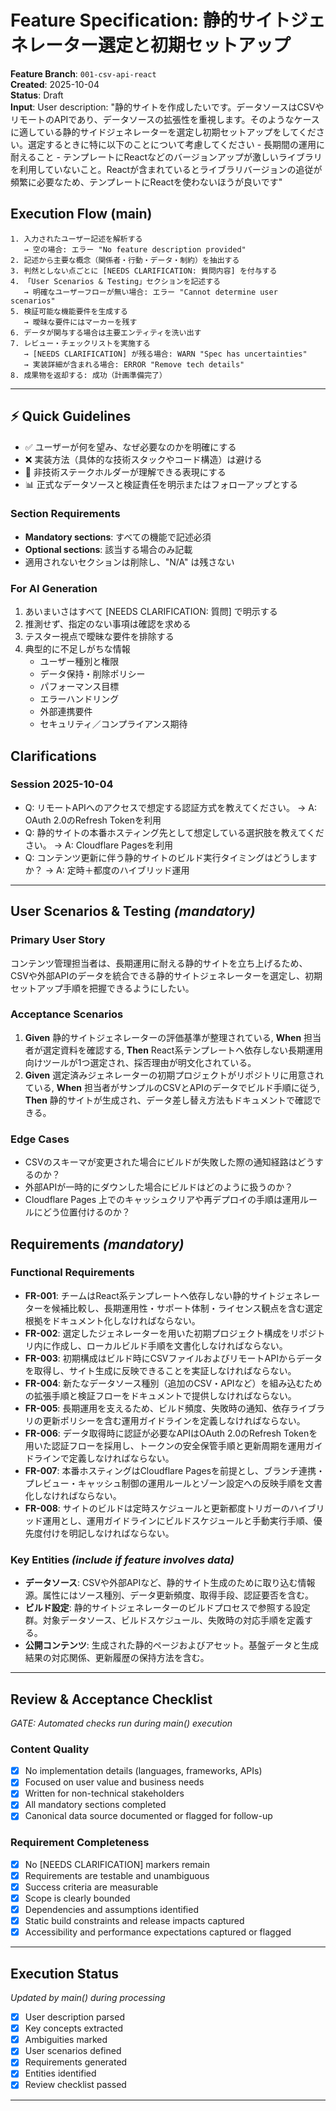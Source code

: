 # Feature Specification: 静的サイトジェネレーター選定と初期セットアップ

**Feature Branch**: `001-csv-api-react`  
**Created**: 2025-10-04  
**Status**: Draft  
**Input**: User description: "静的サイトを作成したいです。データソースはCSVやリモートのAPIであり、データソースの拡張性を重視します。そのようなケースに適している静的サイドジェネレーターを選定し初期セットアップをしてください。選定するときに特に以下のことについて考慮してください - 長期間の運用に耐えること - テンプレートにReactなどのバージョンアップが激しいライブラリを利用していないこと。Reactが含まれているとライブラリバージョンの追従が頻繁に必要なため、テンプレートにReactを使わないほうが良いです"

## Execution Flow (main)
```
1. 入力されたユーザー記述を解析する
   → 空の場合: エラー "No feature description provided"
2. 記述から主要な概念（関係者・行動・データ・制約）を抽出する
3. 判然としない点ごとに [NEEDS CLARIFICATION: 質問内容] を付与する
4. 「User Scenarios & Testing」セクションを記述する
   → 明確なユーザーフローが無い場合: エラー "Cannot determine user scenarios"
5. 検証可能な機能要件を生成する
   → 曖昧な要件にはマーカーを残す
6. データが関与する場合は主要エンティティを洗い出す
7. レビュー・チェックリストを実施する
   → [NEEDS CLARIFICATION] が残る場合: WARN "Spec has uncertainties"
   → 実装詳細が含まれる場合: ERROR "Remove tech details"
8. 成果物を返却する: 成功（計画準備完了）
```

---

## ⚡ Quick Guidelines
- ✅ ユーザーが何を望み、なぜ必要なのかを明確にする
- ❌ 実装方法（具体的な技術スタックやコード構造）は避ける
- 👥 非技術ステークホルダーが理解できる表現にする
- 📊 正式なデータソースと検証責任を明示またはフォローアップとする

### Section Requirements
- **Mandatory sections**: すべての機能で記述必須
- **Optional sections**: 該当する場合のみ記載
- 適用されないセクションは削除し、"N/A" は残さない

### For AI Generation
1. あいまいさはすべて [NEEDS CLARIFICATION: 質問] で明示する
2. 推測せず、指定のない事項は確認を求める
3. テスター視点で曖昧な要件を排除する
4. 典型的に不足しがちな情報
   - ユーザー種別と権限
   - データ保持・削除ポリシー
   - パフォーマンス目標
   - エラーハンドリング
   - 外部連携要件
   - セキュリティ／コンプライアンス期待

## Clarifications

### Session 2025-10-04
- Q: リモートAPIへのアクセスで想定する認証方式を教えてください。 → A: OAuth 2.0のRefresh Tokenを利用
- Q: 静的サイトの本番ホスティング先として想定している選択肢を教えてください。 → A: Cloudflare Pagesを利用
- Q: コンテンツ更新に伴う静的サイトのビルド実行タイミングはどうしますか？ → A: 定時＋都度のハイブリッド運用

---

## User Scenarios & Testing *(mandatory)*

### Primary User Story
コンテンツ管理担当者は、長期運用に耐える静的サイトを立ち上げるため、CSVや外部APIのデータを統合できる静的サイトジェネレーターを選定し、初期セットアップ手順を把握できるようにしたい。

### Acceptance Scenarios
1. **Given** 静的サイトジェネレーターの評価基準が整理されている, **When** 担当者が選定資料を確認する, **Then** React系テンプレートへ依存しない長期運用向けツールが1つ選定され、採否理由が明文化されている。
2. **Given** 選定済みジェネレーターの初期プロジェクトがリポジトリに用意されている, **When** 担当者がサンプルのCSVとAPIのデータでビルド手順に従う, **Then** 静的サイトが生成され、データ差し替え方法もドキュメントで確認できる。

### Edge Cases
- CSVのスキーマが変更された場合にビルドが失敗した際の通知経路はどうするのか？
- 外部APIが一時的にダウンした場合にビルドはどのように扱うのか？
- Cloudflare Pages 上でのキャッシュクリアや再デプロイの手順は運用ルールにどう位置付けるのか？

## Requirements *(mandatory)*

### Functional Requirements
- **FR-001**: チームはReact系テンプレートへ依存しない静的サイトジェネレーターを候補比較し、長期運用性・サポート体制・ライセンス観点を含む選定根拠をドキュメント化しなければならない。
- **FR-002**: 選定したジェネレーターを用いた初期プロジェクト構成をリポジトリ内に作成し、ローカルビルド手順を文書化しなければならない。
- **FR-003**: 初期構成はビルド時にCSVファイルおよびリモートAPIからデータを取得し、サイト生成に反映できることを実証しなければならない。
- **FR-004**: 新たなデータソース種別（追加のCSV・APIなど）を組み込むための拡張手順と検証フローをドキュメントで提供しなければならない。
- **FR-005**: 長期運用を支えるため、ビルド頻度、失敗時の通知、依存ライブラリの更新ポリシーを含む運用ガイドラインを定義しなければならない。
- **FR-006**: データ取得時に認証が必要なAPIはOAuth 2.0のRefresh Tokenを用いた認証フローを採用し、トークンの安全保管手順と更新周期を運用ガイドラインで定義しなければならない。
- **FR-007**: 本番ホスティングはCloudflare Pagesを前提とし、ブランチ連携・プレビュー・キャッシュ制御の運用ルールとゾーン設定への反映手順を文書化しなければならない。
- **FR-008**: サイトのビルドは定時スケジュールと更新都度トリガーのハイブリッド運用とし、運用ガイドラインにビルドスケジュールと手動実行手順、優先度付けを明記しなければならない。

### Key Entities *(include if feature involves data)*
- **データソース**: CSVや外部APIなど、静的サイト生成のために取り込む情報源。属性にはソース種別、データ更新頻度、取得手段、認証要否を含む。
- **ビルド設定**: 静的サイトジェネレーターのビルドプロセスで参照する設定群。対象データソース、ビルドスケジュール、失敗時の対応手順を定義する。
- **公開コンテンツ**: 生成された静的ページおよびアセット。基盤データと生成結果の対応関係、更新履歴の保持方法を含む。

---

## Review & Acceptance Checklist
*GATE: Automated checks run during main() execution*

### Content Quality
- [x] No implementation details (languages, frameworks, APIs)
- [x] Focused on user value and business needs
- [x] Written for non-technical stakeholders
- [x] All mandatory sections completed
- [x] Canonical data source documented or flagged for follow-up

### Requirement Completeness
- [x] No [NEEDS CLARIFICATION] markers remain
- [x] Requirements are testable and unambiguous  
- [x] Success criteria are measurable
- [x] Scope is clearly bounded
- [x] Dependencies and assumptions identified
- [x] Static build constraints and release impacts captured
- [x] Accessibility and performance expectations captured or flagged

---

## Execution Status
*Updated by main() during processing*

- [x] User description parsed
- [x] Key concepts extracted
- [x] Ambiguities marked
- [x] User scenarios defined
- [x] Requirements generated
- [x] Entities identified
- [x] Review checklist passed

---
